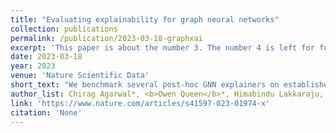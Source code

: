 ```yaml
---
title: "Evaluating explainability for graph neural networks"
collection: publications
permalink: /publication/2023-03-18-graphxai
excerpt: 'This paper is about the number 3. The number 4 is left for future work.'
date: 2023-03-18
year: 2023
venue: 'Nature Scientific Data'
short_text: "We benchmark several post-hoc GNN explainers on established real-world and synthetic datasets. We introduce several new metrics and experimental setups to evaluate explainers in a diverse manner. In addition, we introduce a new synthetic graph dataset generator that supports robust evaluation of explainers for GNNs.\nOur metrics are featured in [PyTorch Geometric](https://pytorch-geometric.readthedocs.io/en/latest/modules/explain.html)."
author_list: Chirag Agarwal*, <b>Owen Queen</b>*, Himabindu Lakkaraju, Marinka Zitnik 
link: 'https://www.nature.com/articles/s41597-023-01974-x'
citation: 'None'
---
```

